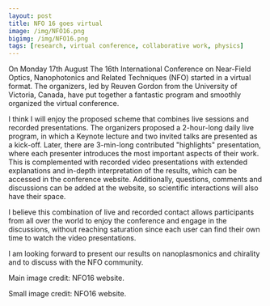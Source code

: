 ```yaml
---
layout: post
title: NFO 16 goes virtual 
image: /img/NFO16.png
bigimg: /img/NFO16.png
tags: [research, virtual conference, collaborative work, physics]
---
```



On Monday 17th August The 16th International Conference on Near-Field Optics, Nanophotonics and Related Techniques (NFO) started in a virtual format. 
The organizers, led by Reuven Gordon from the University of Victoria, Canada, have put together a fantastic program and smoothly organized the virtual conference. 

I think I will enjoy the proposed scheme that combines live sessions and recorded presentations. 
The organizers proposed a 2-hour-long daily live program, in which a Keynote lecture and two invited talks are presented as a kick-off. Later, there are 3-min-long contributed
"highlights" presentation, where each presenter introduces the most important aspects of their work. This is complemented with recorded video 
presentations with extended explanations and in-depth interpretation of the results, which can be accessed in the conference website. Additionally, questions, comments
and discussions can be added at the website, so scientific interactions will also have their space.

I believe this combination of live and recorded contact allows participants from all over the world to enjoy the conference and engage in the discussions, without
reaching saturation since each user can find their own time to watch the video presentations.

I am looking forward to present our results on nanoplasmonics and chirality and to discuss with the NFO community.



Main image credit: NFO16 website.

Small image credit: NFO16 website.
 

 